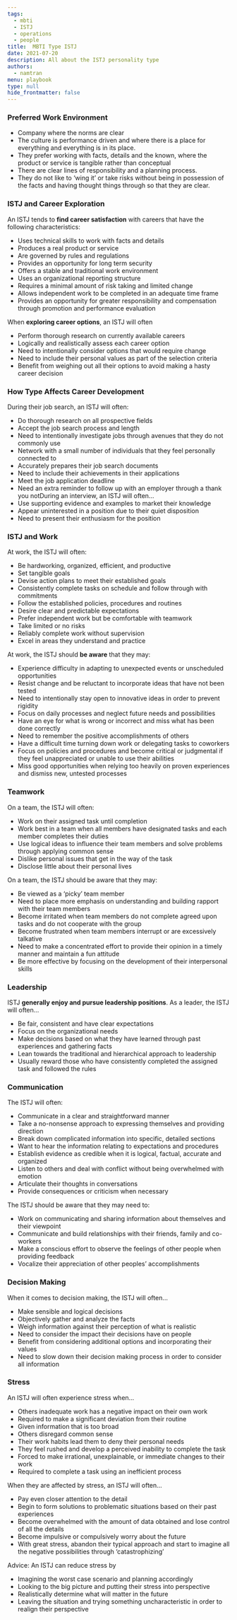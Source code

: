 ```yaml
---
tags: 
  - mbti
  - ISTJ
  - operations
  - people
title:  MBTI Type ISTJ
date: 2021-07-20
description: All about the ISTJ personality type
authors: 
  - namtran
menu: playbook
type: null
hide_frontmatter: false
---
```


### Preferred Work Environment
* Company where the norms are clear
* The culture is performance driven and where there is a place for everything and everything is in its place.
* They prefer working with facts, details and the known, where the product or service is tangible rather than conceptual
* There are clear lines of responsibility and a planning process.
* They do not like to ‘wing it’ or take risks without being in possession of the facts and having thought things through so that they are clear.

### ISTJ and Career Exploration
An ISTJ tends to **find career satisfaction** with careers that have the following characteristics:
* Uses technical skills to work with facts and details
* Produces a real product or service
* Are governed by rules and regulations
* Provides an opportunity for long term security
* Offers a stable and traditional work environment
* Uses an organizational reporting structure
* Requires a minimal amount of risk taking and limited change
* Allows independent work to be completed in an adequate time frame
* Provides an opportunity for greater responsibility and compensation through promotion and performance evaluation

When **exploring career options**, an ISTJ will often
* Perform thorough research on currently available careers
* Logically and realistically assess each career option
* Need to intentionally consider options that would require change
* Need to include their personal values as part of the selection criteria
* Benefit from weighing out all their options to avoid making a hasty career decision

### How Type Affects Career Development
During their job search, an ISTJ will often:
* Do thorough research on all prospective fields
* Accept the job search process and length
* Need to intentionally investigate jobs through avenues that they do not commonly use
* Network with a small number of individuals that they feel personally connected to
* Accurately prepares their job search documents
* Need to include their achievements in their applications
* Meet the job application deadline
* Need an extra reminder to follow up with an employer through a thank you notDuring an interview, an ISTJ will often...
* Use supporting evidence and examples to market their knowledge
* Appear uninterested in a position due to their quiet disposition
* Need to present their enthusiasm for the position

### ISTJ and Work
At work, the ISTJ will often:
* Be hardworking, organized, efficient, and productive
* Set tangible goals
* Devise action plans to meet their established goals
* Consistently complete tasks on schedule and follow through with commitments
* Follow the established policies, procedures and routines
* Desire clear and predictable expectations
* Prefer independent work but be comfortable with teamwork
* Take limited or no risks
* Reliably complete work without supervision
* Excel in areas they understand and practice

At work, the ISTJ should **be aware** that they may:
* Experience difficulty in adapting to unexpected events or unscheduled opportunities
* Resist change and be reluctant to incorporate ideas that have not been tested
* Need to intentionally stay open to innovative ideas in order to prevent rigidity
* Focus on daily processes and neglect future needs and possibilities
* Have an eye for what is wrong or incorrect and miss what has been done correctly
* Need to remember the positive accomplishments of others
* Have a difficult time turning down work or delegating tasks to coworkers
* Focus on policies and procedures and become critical or judgmental if they feel unappreciated or unable to use their abilities
* Miss good opportunities when relying too heavily on proven experiences and dismiss new, untested processes

### Teamwork
On a team, the ISTJ will often:
* Work on their assigned task until completion
* Work best in a team when all members have designated tasks and each member completes their duties
* Use logical ideas to influence their team members and solve problems through applying common sense
* Dislike personal issues that get in the way of the task
* Disclose little about their personal lives

On a team, the ISTJ should be aware that they may:
* Be viewed as a ‘picky’ team member
* Need to place more emphasis on understanding and building rapport with their team members
* Become irritated when team members do not complete agreed upon tasks and do not cooperate with the group
* Become frustrated when team members interrupt or are excessively talkative
* Need to make a concentrated effort to provide their opinion in a timely manner and maintain a fun attitude
* Be more effective by focusing on the development of their interpersonal skills

### Leadership
ISTJ **generally enjoy and pursue leadership positions**. As a leader, the ISTJ will often…
* Be fair, consistent and have clear expectations
* Focus on the organizational needs
* Make decisions based on what they have learned through past experiences and gathering facts
* Lean towards the traditional and hierarchical approach to leadership
* Usually reward those who have consistently completed the assigned task and followed the rules

### Communication
The ISTJ will often:
* Communicate in a clear and straightforward manner
* Take a no-nonsense approach to expressing themselves and providing direction
* Break down complicated information into specific, detailed sections
* Want to hear the information relating to expectations and procedures
* Establish evidence as credible when it is logical, factual, accurate and organized
* Listen to others and deal with conflict without being overwhelmed with emotion
* Articulate their thoughts in conversations
* Provide consequences or criticism when necessary

The ISTJ should be aware that they may need to:
* Work on communicating and sharing information about themselves and their viewpoint
* Communicate and build relationships with their friends, family and co-workers
* Make a conscious effort to observe the feelings of other people when providing feedback
* Vocalize their appreciation of other peoples’ accomplishments

### Decision Making
When it comes to decision making, the ISTJ will often…
* Make sensible and logical decisions
* Objectively gather and analyze the facts
* Weigh information against their perception of what is realistic
* Need to consider the impact their decisions have on people
* Benefit from considering additional options and incorporating their values
* Need to slow down their decision making process in order to consider all information

### Stress
An ISTJ will often experience stress when…
* Others inadequate work has a negative impact on their own work
* Required to make a significant deviation from their routine
* Given information that is too broad
* Others disregard common sense
* Their work habits lead them to deny their personal needs
* They feel rushed and develop a perceived inability to complete the task
* Forced to make irrational, unexplainable, or immediate changes to their work
* Required to complete a task using an inefficient process

When they are affected by stress, an ISTJ will often…
* Pay even closer attention to the detail
* Begin to form solutions to problematic situations based on their past experiences
* Become overwhelmed with the amount of data obtained and lose control of all the details
* Become impulsive or compulsively worry about the future
* With great stress, abandon their typical approach and start to imagine all the negative possibilities through ‘catastrophizing’

Advice: An ISTJ can reduce stress by
* Imagining the worst case scenario and planning accordingly
* Looking to the big picture and putting their stress into perspective
* Realistically determine what will matter in the future
* Leaving the situation and trying something uncharacteristic in order to realign their perspective
